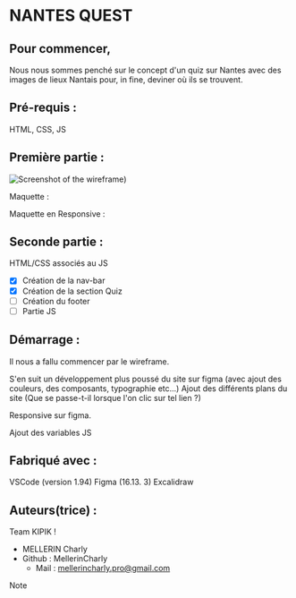 # NANTES QUEST


## Pour commencer,

Nous nous sommes penché sur le concept d'un quiz sur Nantes avec des images de lieux Nantais pour, in fine, deviner où ils se trouvent.

## Pré-requis :

HTML, CSS, JS


## Première partie :


![Screenshot of the wireframe](https://ibb.co/t3xcBJf))

Maquette :

Maquette en Responsive :


## Seconde partie :


HTML/CSS associés au JS

- [x] Création de la nav-bar
- [x] Création de la section Quiz
- [ ] Création du footer
- [ ] Partie JS

## Démarrage :

Il nous a fallu commencer par le wireframe.

S'en suit un développement plus poussé du site sur figma (avec ajout des couleurs, des composants, typographie etc...)
Ajout des différents plans du site (Que se passe-t-il lorsque l'on clic sur tel lien ?)

Responsive sur figma.

Ajout des variables JS


## Fabriqué avec :


VSCode (version 1.94)
Figma (16.13. 3)
Excalidraw

## Auteurs(trice) :


Team KIPIK !

- MELLERIN Charly
- Github : MellerinCharly
  - Mail : mellerincharly.pro@gmail.com


> [!NOTE]
> 

